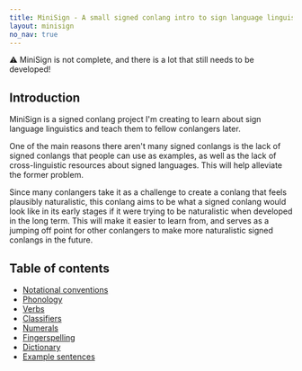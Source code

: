 ```yaml
---
title: MiniSign - A small signed conlang intro to sign language linguistics
layout: minisign
no_nav: true
---
```


<div class="rounded bg-yellow-300/1 border border-yellow-500 p-3 mt-5">⚠️ MiniSign is not complete, and there is a lot that still needs to be developed!</div>

## Introduction
MiniSign is a signed conlang project I'm creating to learn about sign language linguistics and teach them to fellow conlangers later.

One of the main reasons there aren't many signed conlangs is the lack of signed conlangs that people can use as examples, as well as the lack of cross-linguistic resources about signed languages. This will help alleviate the former problem.

Since many conlangers take it as a challenge to create a conlang that feels plausibly naturalistic, this conlang aims to be what a signed conlang would look like in its early stages if it were trying to be naturalistic when developed in the long term. This will make it easier to learn from, and serves as a jumping off point for other conlangers to make more naturalistic signed conlangs in the future.

## Table of contents
* [Notational conventions](/minisign/conventions)
* [Phonology](/minisign/phonology)
* [Verbs](/minisign/verbs)
* [Classifiers](/minisign/classifiers)
* [Numerals](/minisign/numerals)
* [Fingerspelling](/minisign/fingerspelling)
* [Dictionary](/minisign/dictionary)
* [Example sentences](/minisign/example-sentences)